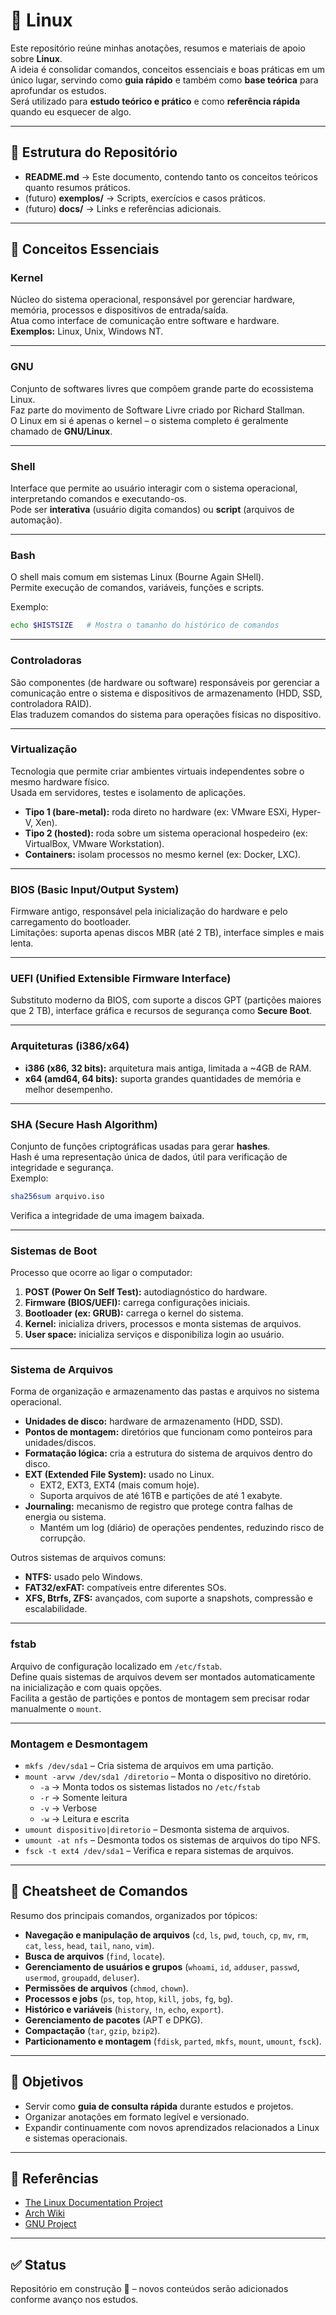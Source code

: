 # 🐧 Linux

Este repositório reúne minhas anotações, resumos e materiais de apoio sobre **Linux**.  
A ideia é consolidar comandos, conceitos essenciais e boas práticas em um único lugar, servindo como **guia rápido** e também como **base teórica** para aprofundar os estudos.  
Será utilizado para **estudo teórico e prático** e como **referência rápida** quando eu esquecer de algo.

---

## 📂 Estrutura do Repositório
- **README.md** → Este documento, contendo tanto os conceitos teóricos quanto resumos práticos.  
- (futuro) **exemplos/** → Scripts, exercícios e casos práticos.  
- (futuro) **docs/** → Links e referências adicionais.  

---

## 📖 Conceitos Essenciais

### Kernel
Núcleo do sistema operacional, responsável por gerenciar hardware, memória, processos e dispositivos de entrada/saída.  
Atua como interface de comunicação entre software e hardware.  
**Exemplos:** Linux, Unix, Windows NT.

---

### GNU
Conjunto de softwares livres que compõem grande parte do ecossistema Linux.  
Faz parte do movimento de Software Livre criado por Richard Stallman.  
O Linux em si é apenas o kernel – o sistema completo é geralmente chamado de **GNU/Linux**.

---

### Shell
Interface que permite ao usuário interagir com o sistema operacional, interpretando comandos e executando-os.  
Pode ser **interativa** (usuário digita comandos) ou **script** (arquivos de automação).  

---

### Bash
O shell mais comum em sistemas Linux (Bourne Again SHell).  
Permite execução de comandos, variáveis, funções e scripts.  

Exemplo:  
```bash
echo $HISTSIZE   # Mostra o tamanho do histórico de comandos
```

---

### Controladoras
São componentes (de hardware ou software) responsáveis por gerenciar a comunicação entre o sistema e dispositivos de armazenamento (HDD, SSD, controladora RAID).  
Elas traduzem comandos do sistema para operações físicas no dispositivo.  

---

### Virtualização
Tecnologia que permite criar ambientes virtuais independentes sobre o mesmo hardware físico.  
Usada em servidores, testes e isolamento de aplicações.  

- **Tipo 1 (bare-metal):** roda direto no hardware (ex: VMware ESXi, Hyper-V, Xen).  
- **Tipo 2 (hosted):** roda sobre um sistema operacional hospedeiro (ex: VirtualBox, VMware Workstation).  
- **Containers:** isolam processos no mesmo kernel (ex: Docker, LXC).  

---

### BIOS (Basic Input/Output System)
Firmware antigo, responsável pela inicialização do hardware e pelo carregamento do bootloader.  
Limitações: suporta apenas discos MBR (até 2 TB), interface simples e mais lenta.  

---

### UEFI (Unified Extensible Firmware Interface)
Substituto moderno da BIOS, com suporte a discos GPT (partições maiores que 2 TB), interface gráfica e recursos de segurança como **Secure Boot**.  

---

### Arquiteturas (i386/x64)
- **i386 (x86, 32 bits):** arquitetura mais antiga, limitada a ~4GB de RAM.  
- **x64 (amd64, 64 bits):** suporta grandes quantidades de memória e melhor desempenho.  

---

### SHA (Secure Hash Algorithm)
Conjunto de funções criptográficas usadas para gerar **hashes**.  
Hash é uma representação única de dados, útil para verificação de integridade e segurança.  
Exemplo:  
```bash
sha256sum arquivo.iso
```
Verifica a integridade de uma imagem baixada.

---

### Sistemas de Boot
Processo que ocorre ao ligar o computador:  
1. **POST (Power On Self Test):** autodiagnóstico do hardware.  
2. **Firmware (BIOS/UEFI):** carrega configurações iniciais.  
3. **Bootloader (ex: GRUB):** carrega o kernel do sistema.  
4. **Kernel:** inicializa drivers, processos e monta sistemas de arquivos.  
5. **User space:** inicializa serviços e disponibiliza login ao usuário.  

---

### Sistema de Arquivos
Forma de organização e armazenamento das pastas e arquivos no sistema operacional.  

- **Unidades de disco:** hardware de armazenamento (HDD, SSD).  
- **Pontos de montagem:** diretórios que funcionam como ponteiros para unidades/discos.  
- **Formatação lógica:** cria a estrutura do sistema de arquivos dentro do disco.  
- **EXT (Extended File System):** usado no Linux.  
  - EXT2, EXT3, EXT4 (mais comum hoje).  
  - Suporta arquivos de até 16TB e partições de até 1 exabyte.  
- **Journaling:** mecanismo de registro que protege contra falhas de energia ou sistema.  
  - Mantém um log (diário) de operações pendentes, reduzindo risco de corrupção.  

Outros sistemas de arquivos comuns:  
- **NTFS:** usado pelo Windows.  
- **FAT32/exFAT:** compatíveis entre diferentes SOs.  
- **XFS, Btrfs, ZFS:** avançados, com suporte a snapshots, compressão e escalabilidade.  

---

### fstab
Arquivo de configuração localizado em `/etc/fstab`.  
Define quais sistemas de arquivos devem ser montados automaticamente na inicialização e com quais opções.  
Facilita a gestão de partições e pontos de montagem sem precisar rodar manualmente o `mount`.  

---

### Montagem e Desmontagem
- `mkfs /dev/sda1` – Cria sistema de arquivos em uma partição.  
- `mount -arvw /dev/sda1 /diretorio` – Monta o dispositivo no diretório.  
  - `-a` → Monta todos os sistemas listados no `/etc/fstab`  
  - `-r` → Somente leitura  
  - `-v` → Verbose  
  - `-w` → Leitura e escrita  
- `umount dispositivo|diretorio` – Desmonta sistema de arquivos.  
- `umount -at nfs` – Desmonta todos os sistemas de arquivos do tipo NFS.  
- `fsck -t ext4 /dev/sda1` – Verifica e repara sistemas de arquivos.  

---

## 📌 Cheatsheet de Comandos
Resumo dos principais comandos, organizados por tópicos:

- **Navegação e manipulação de arquivos** (`cd`, `ls`, `pwd`, `touch`, `cp`, `mv`, `rm`, `cat`, `less`, `head`, `tail`, `nano`, `vim`).  
- **Busca de arquivos** (`find`, `locate`).  
- **Gerenciamento de usuários e grupos** (`whoami`, `id`, `adduser`, `passwd`, `usermod`, `groupadd`, `deluser`).  
- **Permissões de arquivos** (`chmod`, `chown`).  
- **Processos e jobs** (`ps`, `top`, `htop`, `kill`, `jobs`, `fg`, `bg`).  
- **Histórico e variáveis** (`history`, `!n`, `echo`, `export`).  
- **Gerenciamento de pacotes** (APT e DPKG).  
- **Compactação** (`tar`, `gzip`, `bzip2`).  
- **Particionamento e montagem** (`fdisk`, `parted`, `mkfs`, `mount`, `umount`, `fsck`).  

---

## 🎯 Objetivos
- Servir como **guia de consulta rápida** durante estudos e projetos.  
- Organizar anotações em formato legível e versionado.  
- Expandir continuamente com novos aprendizados relacionados a Linux e sistemas operacionais.  

---

## 🔗 Referências
- [The Linux Documentation Project](https://www.tldp.org/)  
- [Arch Wiki](https://wiki.archlinux.org/)  
- [GNU Project](https://www.gnu.org/)  

---

## ✅ Status
Repositório em construção 🚧 – novos conteúdos serão adicionados conforme avanço nos estudos.
